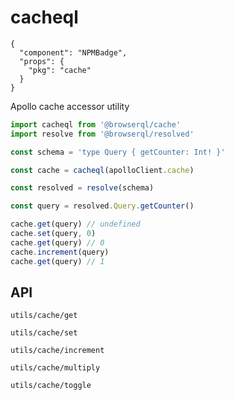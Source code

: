 # cacheql

```component
{
  "component": "NPMBadge",
  "props": {
    "pkg": "cache"
  }
}
```

Apollo cache accessor utility

```javascript
import cacheql from '@browserql/cache'
import resolve from '@browserql/resolved'

const schema = 'type Query { getCounter: Int! }'

const cache = cacheql(apolloClient.cache)

const resolved = resolve(schema)

const query = resolved.Query.getCounter()

cache.get(query) // undefined
cache.set(query, 0)
cache.get(query) // 0
cache.increment(query)
cache.get(query) // 1
```

## API

```section-h3
utils/cache/get
```

```section-h3
utils/cache/set
```

```section-h3
utils/cache/increment
```

```section-h3
utils/cache/multiply
```

```section-h3
utils/cache/toggle
```
